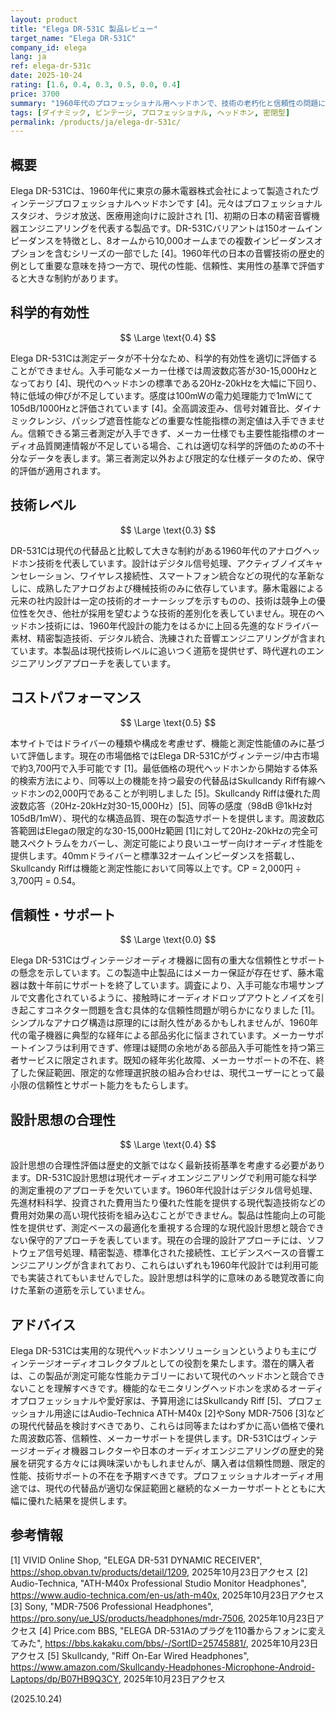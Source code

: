 ```yaml
---
layout: product
title: "Elega DR-531C 製品レビュー"
target_name: "Elega DR-531C"
company_id: elega
lang: ja
ref: elega-dr-531c
date: 2025-10-24
rating: [1.6, 0.4, 0.3, 0.5, 0.0, 0.4]
price: 3700
summary: "1960年代のプロフェッショナル用ヘッドホンで、技術の老朽化と信頼性の問題により現代での実用性は限定的。"
tags: [ダイナミック, ビンテージ, プロフェッショナル, ヘッドホン, 密閉型]
permalink: /products/ja/elega-dr-531c/
---
```

## 概要

Elega DR-531Cは、1960年代に東京の藤木電器株式会社によって製造されたヴィンテージプロフェッショナルヘッドホンです [4]。元々はプロフェッショナルスタジオ、ラジオ放送、医療用途向けに設計され [1]、初期の日本の精密音響機器エンジニアリングを代表する製品です。DR-531Cバリアントは150オームインピーダンスを特徴とし、8オームから10,000オームまでの複数インピーダンスオプションを含むシリーズの一部でした [4]。1960年代の日本の音響技術の歴史的例として重要な意味を持つ一方で、現代の性能、信頼性、実用性の基準で評価すると大きな制約があります。

## 科学的有効性

$$ \Large \text{0.4} $$

Elega DR-531Cは測定データが不十分なため、科学的有効性を適切に評価することができません。入手可能なメーカー仕様では周波数応答が30-15,000Hzとなっており [4]、現代のヘッドホンの標準である20Hz-20kHzを大幅に下回り、特に低域の伸びが不足しています。感度は100mWの電力処理能力で1mWにて105dB/1000Hzと評価されています [4]。全高調波歪み、信号対雑音比、ダイナミックレンジ、パッシブ遮音性能などの重要な性能指標の測定値は入手できません。信頼できる第三者測定が入手できず、メーカー仕様でも主要性能指標のオーディオ品質関連情報が不足している場合、これは適切な科学的評価のための不十分なデータを表します。第三者測定以外および限定的な仕様データのため、保守的評価が適用されます。

## 技術レベル

$$ \Large \text{0.3} $$

DR-531Cは現代の代替品と比較して大きな制約がある1960年代のアナログヘッドホン技術を代表しています。設計はデジタル信号処理、アクティブノイズキャンセレーション、ワイヤレス接続性、スマートフォン統合などの現代的な革新なしに、成熟したアナログおよび機械技術のみに依存しています。藤木電器による元来の社内設計は一定の技術的オーナーシップを示すものの、技術は競争上の優位性を欠き、他社が採用を望むような技術的差別化を表していません。現在のヘッドホン技術には、1960年代設計の能力をはるかに上回る先進的なドライバー素材、精密製造技術、デジタル統合、洗練された音響エンジニアリングが含まれています。本製品は現代技術レベルに追いつく道筋を提供せず、時代遅れのエンジニアリングアプローチを表しています。

## コストパフォーマンス

$$ \Large \text{0.5} $$

本サイトではドライバーの種類や構成を考慮せず、機能と測定性能値のみに基づいて評価します。現在の市場価格ではElega DR-531Cがヴィンテージ/中古市場で約3,700円で入手可能です [1]。最低価格の現代ヘッドホンから開始する体系的検索方法により、同等以上の機能を持つ最安の代替品はSkullcandy Riff有線ヘッドホンの2,000円であることが判明しました [5]。Skullcandy Riffは優れた周波数応答（20Hz-20kHz対30-15,000Hz）[5]、同等の感度（98dB @1kHz対105dB/1mW）、現代的な構造品質、現在の製造サポートを提供します。周波数応答範囲はElegaの限定的な30-15,000Hz範囲 [1]に対して20Hz-20kHzの完全可聴スペクトラムをカバーし、測定可能により良いユーザー向けオーディオ性能を提供します。40mmドライバーと標準32オームインピーダンスを搭載し、Skullcandy Riffは機能と測定性能において同等以上です。CP = 2,000円 ÷ 3,700円 = 0.54。

## 信頼性・サポート

$$ \Large \text{0.0} $$

Elega DR-531Cはヴィンテージオーディオ機器に固有の重大な信頼性とサポートの懸念を示しています。この製造中止製品にはメーカー保証が存在せず、藤木電器は数十年前にサポートを終了しています。調査により、入手可能な市場サンプルで文書化されているように、接触時にオーディオドロップアウトとノイズを引き起こすコネクター問題を含む具体的な信頼性問題が明らかになりました [1]。シンプルなアナログ構造は原理的には耐久性があるかもしれませんが、1960年代の電子機器に典型的な経年による部品劣化に悩まされています。メーカーサポートインフラは利用できず、修理は疑問の余地がある部品入手可能性を持つ第三者サービスに限定されます。既知の経年劣化故障、メーカーサポートの不在、終了した保証範囲、限定的な修理選択肢の組み合わせは、現代ユーザーにとって最小限の信頼性とサポート能力をもたらします。

## 設計思想の合理性

$$ \Large \text{0.4} $$

設計思想の合理性評価は歴史的文脈ではなく最新技術基準を考慮する必要があります。DR-531C設計思想は現代オーディオエンジニアリングで利用可能な科学的測定重視のアプローチを欠いています。1960年代設計はデジタル信号処理、先進材料科学、投資された費用当たり優れた性能を提供する現代製造技術などの費用対効果の高い現代技術を組み込むことができません。製品は性能向上の可能性を提供せず、測定ベースの最適化を重視する合理的な現代設計思想と競合できない保守的アプローチを表しています。現在の合理的設計アプローチには、ソフトウェア信号処理、精密製造、標準化された接続性、エビデンスベースの音響エンジニアリングが含まれており、これらはいずれも1960年代設計では利用可能でも実装されてもいませんでした。設計思想は科学的に意味のある聴覚改善に向けた革新の道筋を示していません。

## アドバイス

Elega DR-531Cは実用的な現代ヘッドホンソリューションというよりも主にヴィンテージオーディオコレクタブルとしての役割を果たします。潜在的購入者は、この製品が測定可能な性能カテゴリーにおいて現代のヘッドホンと競合できないことを理解すべきです。機能的なモニタリングヘッドホンを求めるオーディオプロフェッショナルや愛好家は、予算用途にはSkullcandy Riff [5]、プロフェッショナル用途にはAudio-Technica ATH-M40x [2]やSony MDR-7506 [3]などの現代代替品を検討すべきであり、これらは同等またはわずかに高い価格で優れた周波数応答、信頼性、メーカーサポートを提供します。DR-531Cはヴィンテージオーディオ機器コレクターや日本のオーディオエンジニアリングの歴史的発展を研究する方々には興味深いかもしれませんが、購入者は信頼性問題、限定的性能、技術サポートの不在を予期すべきです。プロフェッショナルオーディオ用途では、現代の代替品が適切な保証範囲と継続的なメーカーサポートとともに大幅に優れた結果を提供します。

## 参考情報

[1] VIVID Online Shop, "ELEGA DR-531 DYNAMIC RECEIVER", https://shop.obvan.tv/products/detail/1209, 2025年10月23日アクセス
[2] Audio-Technica, "ATH-M40x Professional Studio Monitor Headphones", https://www.audio-technica.com/en-us/ath-m40x, 2025年10月23日アクセス
[3] Sony, "MDR-7506 Professional Headphones", https://pro.sony/ue_US/products/headphones/mdr-7506, 2025年10月23日アクセス
[4] Price.com BBS, "ELEGA DR-531Aのプラグを110番からフォンに変えてみた", https://bbs.kakaku.com/bbs/-/SortID=25745881/, 2025年10月23日アクセス
[5] Skullcandy, "Riff On-Ear Wired Headphones", https://www.amazon.com/Skullcandy-Headphones-Microphone-Android-Laptops/dp/B07HB9Q3CY, 2025年10月23日アクセス

(2025.10.24)